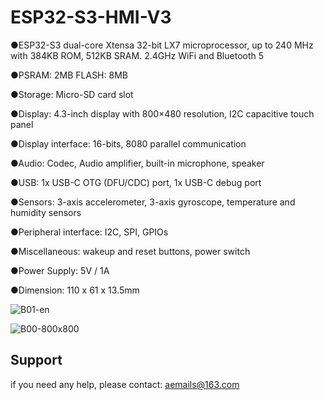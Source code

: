 # ESP32-S3-HMI-V3

●ESP32-S3 dual-core Xtensa 32-bit LX7 microprocessor, up to 240 MHz with 384KB ROM, 512KB SRAM. 2.4GHz WiFi and Bluetooth 5

●PSRAM: 2MB     FLASH: 8MB

●Storage: Micro-SD card slot

●Display: 4.3-inch display with 800×480 resolution, I2C capacitive touch panel

●Display interface: 16-bits, 8080 parallel communication

●Audio: Codec, Audio amplifier, built-in microphone, speaker

●USB: 1x USB-C OTG (DFU/CDC) port, 1x USB-C debug port

●Sensors: 3-axis accelerometer, 3-axis gyroscope, temperature and humidity sensors

●Peripheral interface: I2C, SPI, GPIOs

●Miscellaneous: wakeup and reset buttons, power switch

●Power Supply: 5V / 1A

●Dimension: 110 x 61 x 13.5mm

![B01-en](https://user-images.githubusercontent.com/10337553/179403894-12db0b61-64a1-4383-a967-e4f00776ee1e.png)

![B00-800x800](https://user-images.githubusercontent.com/10337553/179403909-1f0d9f97-f844-46a2-9fde-c18f916608db.png)


## Support

if you need any help, please contact: aemails@163.com
